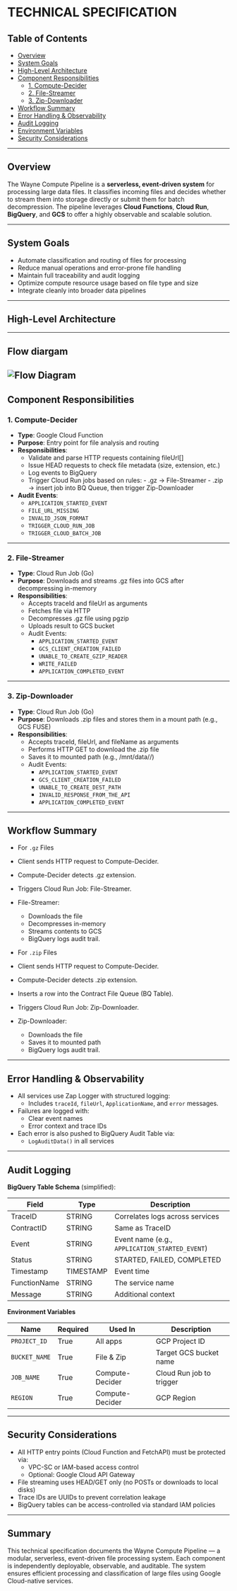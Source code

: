 # TECHNICAL SPECIFICATION

## Table of Contents

- [Overview](#overview)
- [System Goals](#system-goals)
- [High-Level Architecture](#high-level-architecture)
- [Component Responsibilities](#component-responsibilities)
  - [1. Compute-Decider](#1-compute-decider)
  - [2. File-Streamer](#2-file-streamer)
  - [3. Zip-Downloader](#3-zip-downloader)
- [Workflow Summary](#workflow-summary)
- [Error Handling & Observability](#error-handling--observability)
- [Audit Logging](#audit-logging)
- [Environment Variables](#environment-variables)
- [Security Considerations](#security-considerations)

---

## Overview

The Wayne Compute Pipeline is a **serverless, event-driven system** for processing large data files. It classifies incoming files and decides whether to stream them into storage directly or submit them for batch decompression. The pipeline leverages **Cloud Functions**, **Cloud Run**, **BigQuery**, and **GCS** to offer a highly observable and scalable solution.

---

## System Goals

- Automate classification and routing of files for processing
- Reduce manual operations and error-prone file handling
- Maintain full traceability and audit logging
- Optimize compute resource usage based on file type and size
- Integrate cleanly into broader data pipelines

---

## High-Level Architecture

---

## Flow diargam

## ![Flow Diagram](https://app.eraser.io/workspace/YoaYI1MVzRobVFDjAPxn?origin=share)

## Component Responsibilities

### 1. Compute-Decider

- **Type**: Google Cloud Function
- **Purpose**: Entry point for file analysis and routing
- **Responsibilities**:
  - Validate and parse HTTP requests containing fileUrl[]
  - Issue HEAD requests to check file metadata (size, extension, etc.)
  - Log events to BigQuery
  - Trigger Cloud Run jobs based on rules: - .gz → File-Streamer - .zip → insert job into BQ Queue, then trigger Zip-Downloader
- **Audit Events**:
  - `APPLICATION_STARTED_EVENT`
  - `FILE_URL_MISSING`
  - `INVALID_JSON_FORMAT`
  - `TRIGGER_CLOUD_RUN_JOB`
  - `TRIGGER_CLOUD_BATCH_JOB`

---

### 2. File-Streamer

- **Type**: Cloud Run Job (Go)
- **Purpose**: Downloads and streams .gz files into GCS after decompressing in-memory
- **Responsibilities**:
  - Accepts traceId and fileUrl as arguments
  - Fetches file via HTTP
  - Decompresses .gz file using pgzip
  - Uploads result to GCS bucket
  - Audit Events:
    - `APPLICATION_STARTED_EVENT`
    - `GCS_CLIENT_CREATION_FAILED`
    - `UNABLE_TO_CREATE_GZIP_READER`
    - `WRITE_FAILED`
    - `APPLICATION_COMPLETED_EVENT`

---

### 3. Zip-Downloader

- **Type**: Cloud Run Job (Go)
- **Purpose**: Downloads .zip files and stores them in a mount path (e.g., GCS FUSE)
- **Responsibilities**:
  - Accepts traceId, fileUrl, and fileName as arguments
  - Performs HTTP GET to download the .zip file
  - Saves it to mounted path (e.g., /mnt/data/<traceId>/<fileName>)
  - Audit Events:
    - `APPLICATION_STARTED_EVENT`
    - `GCS_CLIENT_CREATION_FAILED`
    - `UNABLE_TO_CREATE_DEST_PATH`
    - `INVALID_RESPONSE_FROM_THE_API`
    - `APPLICATION_COMPLETED_EVENT`

---

## Workflow Summary

- For `.gz` Files
- Client sends HTTP request to Compute-Decider.
- Compute-Decider detects .gz extension.
- Triggers Cloud Run Job: File-Streamer.
- File-Streamer:

  - Downloads the file
  - Decompresses in-memory
  - Streams contents to GCS
  - BigQuery logs audit trail.

- For `.zip` Files
- Client sends HTTP request to Compute-Decider.
- Compute-Decider detects .zip extension.
- Inserts a row into the Contract File Queue (BQ Table).
- Triggers Cloud Run Job: Zip-Downloader.
- Zip-Downloader:
  - Downloads the file
  - Saves it to mounted path
  - BigQuery logs audit trail.

---

## Error Handling & Observability

- All services use Zap Logger with structured logging:
  - Includes `traceId`, `fileUrl`, `ApplicationName`, and `error` messages.
- Failures are logged with:
  - Clear event names
  - Error context and trace IDs
- Each error is also pushed to BigQuery Audit Table via:
  - `LogAuditData()` in all services

---

## Audit Logging

**BigQuery Table Schema** (simplified):

| Field        | Type      | Description                                    |
| ------------ | --------- | ---------------------------------------------- |
| TraceID      | STRING    | Correlates logs across services                |
| ContractID   | STRING    | Same as TraceID                                |
| Event        | STRING    | Event name (e.g., `APPLICATION_STARTED_EVENT`) |
| Status       | STRING    | STARTED, FAILED, COMPLETED                     |
| Timestamp    | TIMESTAMP | Event time                                     |
| FunctionName | STRING    | The service name                               |
| Message      | STRING    | Additional context                             |

**Environment Variables**

| Name          | Required | Used In         | Description              |
| ------------- | -------- | --------------- | ------------------------ |
| `PROJECT_ID`  | True     | All apps        | GCP Project ID           |
| `BUCKET_NAME` | True     | File & Zip      | Target GCS bucket name   |
| `JOB_NAME`    | True     | Compute-Decider | Cloud Run job to trigger |
| `REGION`      | True     | Compute-Decider | GCP Region               |

---

## Security Considerations

- All HTTP entry points (Cloud Function and FetchAPI) must be protected via:
  - VPC-SC or IAM-based access control
  - Optional: Google Cloud API Gateway
- File streaming uses HEAD/GET only (no POSTs or downloads to local disks)
- Trace IDs are UUIDs to prevent correlation leakage
- BigQuery tables can be access-controlled via standard IAM policies

---

## Summary

This technical specification documents the Wayne Compute Pipeline — a modular, serverless, event-driven file processing system. Each component is independently deployable, observable, and auditable. The system ensures efficient processing and classification of large files using Google Cloud-native services.
